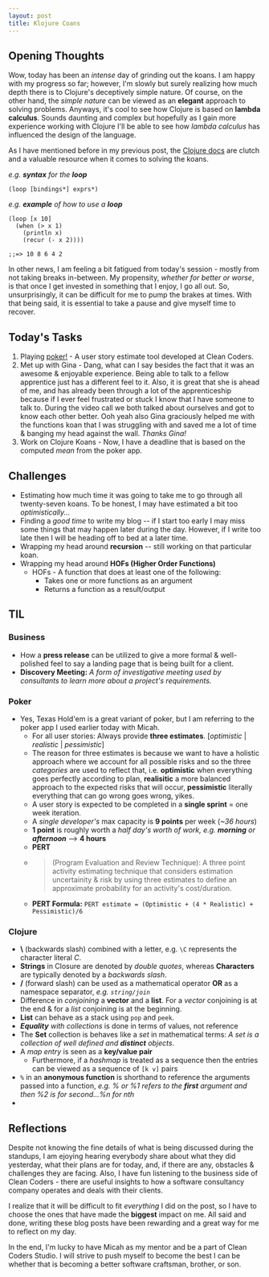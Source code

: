 ```yaml
---
layout: post
title: Klojure Coans
---
```


## Opening Thoughts 

Wow, today has been an *intense* day of grinding out the koans. I am happy with my progress so far; however, I'm slowly but surely realizing how much depth there is to Clojure's deceptively simple nature. Of course, on the other hand, the *simple nature* can be viewed as an **elegant** approach to solving problems. Anyways, it's cool to see how Clojure is based on **lambda calculus**. Sounds daunting and complex but hopefully as I gain more experience working with Clojure I'll be able to see how *lambda calculus* has influenced the design of the language. 

As I have mentioned before in my previous post, the [Clojure docs](https://clojuredocs.org/core-library) are clutch and a valuable resource when it comes to solving the koans. 

*e.g. **syntax** for the **loop***  

`(loop [bindings*] exprs*)`

*e.g. **example** of how to use a **loop*** 
```
(loop [x 10]
  (when (> x 1)
    (println x)
    (recur (- x 2))))

;;=> 10 8 6 4 2
```

In other news, I am feeling a bit fatigued from today's session - mostly from not taking breaks in-between. My propensity, *whether for better or worse*, is that once I get invested in something that I enjoy, I go all out. So, unsurprisingly, it can be difficult for me to pump the brakes at times. With that being said, it is essential to take a pause and give myself time to recover. 

## Today's Tasks

1. Playing [poker!](https://poker.cleancoders.com/) - A user story estimate tool developed at Clean Coders.  
2. Met up with Gina - Dang, what can I say besides the fact that it was an awesome & enjoyable experience. Being able to talk to a fellow apprentice just has a different feel to it. Also, it is great that she is ahead of me, and has already been through a lot of the apprenticeship because if I ever feel frustrated or stuck I know that I have someone to talk to. During the video call we both talked about ourselves and got to know each other better. Ooh yeah also Gina graciously helped me with the functions koan that I was struggling with and saved me a lot of time & banging my head against the wall. _Thanks Gina!_
3. Work on Clojure Koans - Now, I have a deadline that is based on the computed *mean* from the poker app.

## Challenges
* Estimating how much time it was going to take me to go through all twenty-seven koans. To be honest, I may have estimated a bit too *optimistically...*
* Finding a *good time* to write my blog -- if I start too early I may miss some things that may happen later during the day. However, if I write too late then I will be heading off to bed at a later time. 
* Wrapping my head around **recursion** -- still working on that particular koan. 
* Wrapping my head around **HOFs (Higher Order Functions)** 
  * HOFs - A function that does at least one of the following: 
    * Takes one or more functions as an argument
    * Returns a function as a result/output

## TIL

### Business 
* How a **press release** can be utilized to give a more formal & well-polished feel to say a landing page that is being built for a client. 
* **Discovery Meeting:** *A form of investigative meeting used by consultants to learn more about a project's requirements.* 

### Poker
* Yes, Texas Hold'em is a great variant of poker, but I am referring to the poker app I used earlier today with Micah. 
  * For all user stories: Always provide **three estimates**. [*optimistic* | *realistic* | *pessimistic*] 
  * The reason for three estimates is because we want to have a holistic approach where we account for all possible risks and so the three *categories* are used to reflect that, i.e. **optimistic** when everything goes perfectly according to plan, **realisitic** a more balanced approach to the expected risks that will occur, **pessimistic** literally everything that can go wrong goes wrong, yikes. 
  * A user story is expected to be completed in a **single sprint** = one week iteration. 
  * A *single developer's* max capacity is **9 points** per week (*~36 hours*)
  * **1 point** is roughly worth a *half day's worth of work, e.g. **morning** or **afternoon*** --> **4 hours**
  * **PERT** 
  * >(Program Evaluation and Review Technique): A three point activity estimating technique that considers estimation uncertainity & risk by using three estimates to define an approximate probability for an activity's cost/duration. 
  * **PERT Formula:** ```PERT estimate = (Optimistic + (4 * Realistic) + Pessimistic)/6```

### Clojure
- **\\** (backwards slash) combined with a letter, e.g. `\C` represents the character literal *C*. 
- **Strings** in Closure are denoted by *double quotes*, whereas **Characters** are typically denoted by a *backwards slash*. 
- **/** (forward slash) can be used as a mathematical operator **OR** as a namespace separator, *e.g. `string/join`*
- Difference in *conjoining* a **vector** and a **list**. For a *vector* conjoining is at the end & for a *list* conjoining is at the beginning. 
- **List** can behave as a stack using `pop` and `peek`. 
- ***Equality** with collections* is done in terms of values, not reference
- The **Set** collection is behaves like a *set* in mathematical terms: *A set is a collection of well defined and **distinct** objects*. 
- A *map entry* is seen as a **key/value pair**
  - Furthermore, if a *hashmap* is treated as a sequence then the entries can be viewed as a sequence of `[k v]` pairs 
- `%` in an **anonymous function** is shorthand to reference the arguments passed into a function, *e.g. % or %1 refers to the **first** argument and then %2 is for second...%n for nth*
- 

## Reflections
Despite not knowing the fine details of what is being discussed during the standups, I am ejoying hearing everybody share about what they did yesterday, what their plans are for today, and, if there are any, obstacles & challenges they are facing. Also, I have fun listening to the business side of Clean Coders - there are useful insights to how a software consultancy company operates and deals with their clients. 

I realize that it will be difficult to fit *everything* I did on the post, so I have to choose the ones that have made the **biggest** impact on me. All said and done, writing these blog posts have been rewarding and a great way for me to reflect on my day.

In the end, I'm lucky to have Micah as my mentor and be a part of Clean Coders Studio. I will strive to push myself to become the best I can be whether that is becoming a better software craftsman, brother, or son. 
